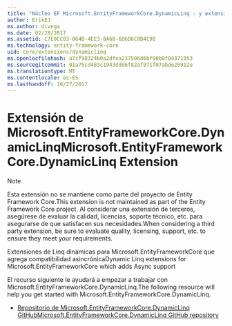 ```yaml
---
title: "Núcleo EF Microsoft.EntityFrameworkCore.DynamicLinq - y extensiones de herramientas:"
author: ErikEJ
ms.author: divega
ms.date: 02/28/2017
ms.assetid: C7E0CC03-064B-4EE3-8A68-6D6D6C0B4C9B
ms.technology: entity-framework-core
uid: core/extensions/dynamiclinq
ms.openlocfilehash: a7cf98324b0a2dfea237506d6bf90b8f04371953
ms.sourcegitcommit: 01a75cd483c1943ddd6f82af971f07abde20912e
ms.translationtype: MT
ms.contentlocale: es-ES
ms.lasthandoff: 10/27/2017
---
```

# <a name="microsoftentityframeworkcoredynamiclinq-extension"></a><span data-ttu-id="6720c-102">Extensión de Microsoft.EntityFrameworkCore.DynamicLinq</span><span class="sxs-lookup"><span data-stu-id="6720c-102">Microsoft.EntityFrameworkCore.DynamicLinq Extension</span></span>

> [!NOTE]  
> <span data-ttu-id="6720c-103">Esta extensión no se mantiene como parte del proyecto de Entity Framework Core.</span><span class="sxs-lookup"><span data-stu-id="6720c-103">This extension is not maintained as part of the Entity Framework Core project.</span></span> <span data-ttu-id="6720c-104">Al considerar una extensión de terceros, asegúrese de evaluar la calidad, licencias, soporte técnico, etc. para asegurarse de que satisfacen sus necesidades.</span><span class="sxs-lookup"><span data-stu-id="6720c-104">When considering a third party extension, be sure to evaluate quality, licensing, support, etc. to ensure they meet your requirements.</span></span>

<span data-ttu-id="6720c-105">Extensiones de Linq dinámicas para Microsoft.EntityFrameworkCore que agrega compatibilidad asincrónica</span><span class="sxs-lookup"><span data-stu-id="6720c-105">Dynamic Linq extensions for Microsoft.EntityFrameworkCore which adds Async support</span></span>

<span data-ttu-id="6720c-106">El recurso siguiente le ayudará a empezar a trabajar con Microsoft.EntityFrameworkCore.DynamicLinq.</span><span class="sxs-lookup"><span data-stu-id="6720c-106">The following resource will help you get started with Microsoft.EntityFrameworkCore.DynamicLinq.</span></span>
* [<span data-ttu-id="6720c-107">Repositorio de Microsoft.EntityFrameworkCore.DynamicLinq GitHub</span><span class="sxs-lookup"><span data-stu-id="6720c-107">Microsoft.EntityFrameworkCore.DynamicLinq GitHub repository</span></span>](https://github.com/StefH/System.Linq.Dynamic.Core/)
